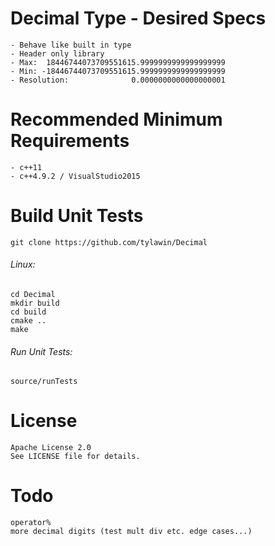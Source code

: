 # Decimal Type - Desired Specs
```
- Behave like built in type
- Header only library
- Max:  18446744073709551615.9999999999999999999
- Min: -18446744073709551615.9999999999999999999
- Resolution:              0.0000000000000000001
```

# Recommended Minimum Requirements
```
- c++11
- c++4.9.2 / VisualStudio2015
```

# Build Unit Tests
```
git clone https://github.com/tylawin/Decimal
```
###### Linux:
```
cd Decimal
mkdir build
cd build
cmake ..
make
```
###### Run Unit Tests:
```
source/runTests
```

# License
```
Apache License 2.0
See LICENSE file for details.
```

# Todo
```
operator%
more decimal digits (test mult div etc. edge cases...)
```
